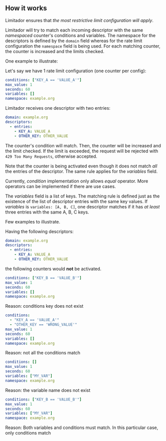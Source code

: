 ## How it works

Limitador ensures that *the most restrictive limit configuration will apply*.

Limitador will try to match each incoming descriptor with the same *namespaced*
counter's conditions and variables.
The namespace for the descriptors is defined by the `domain` field
whereas for the rate limit configuration the `namespace` field is being used.
For each matching counter, the counter is increased and the limits checked.

One example to illustrate:

Let's say we have 1 rate limit configuration (one counter per config):

```yaml
conditions: ["KEY_A == 'VALUE_A'"]
max_value: 1
seconds: 60
variables: []
namespace: example.org
```

Limitador receives one descriptor with two entries:

```yaml
domain: example.org
descriptors:
  - entries:
    - KEY_A: VALUE_A
    - OTHER_KEY: OTHER_VALUE
```

The counter's condition will match. Then, the counter will be increased and the limit checked.
If the limit is exceeded, the request will be rejected with `429 Too Many Requests`,
otherwise accepted.

Note that the counter is being activated even though it does not match *all* the entries of the
descriptor. The same rule applies for the *variables* field.

Currently, *condition* implementation only allows *equal* operator.
More operators can be implemented if there are use cases.

The *variables* field is a list of keys.
The matching rule is defined just as the existence of the list of descriptor entries with the
same key values. If *variables* is `variables: [A, B, C]`,
one descriptor matches if it has *at least* three entries with the same A, B, C keys.

Few examples to illustrate.

Having the following descriptors:

```yaml
domain: example.org
descriptors:
  - entries:
    - KEY_A: VALUE_A
    - OTHER_KEY: OTHER_VALUE
```

the following counters would **not** be activated.

```yaml
conditions: ["KEY_B == 'VALUE_B'"]
max_value: 1
seconds: 60
variables: []
namespace: example.org
```
Reason: conditions key does not exist

```yaml
conditions:
  - "KEY_A == 'VALUE_A'"
  - "OTHER_KEY == 'WRONG_VALUE'"
max_value: 1
seconds: 60
variables: []
namespace: example.org
```
Reason: not all the conditions match

```yaml
conditions: []
max_value: 1
seconds: 60
variables: ["MY_VAR"]
namespace: example.org
```
Reason: the variable name does not exist

```yaml
conditions: ["KEY_B == 'VALUE_B'"]
max_value: 1
seconds: 60
variables: ["MY_VAR"]
namespace: example.org
```
Reason: Both variables and conditions must match. In this particular case, only conditions match

